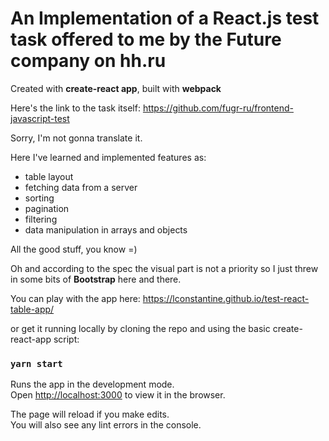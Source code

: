 # An Implementation of a React.js test task offered to me by the Future company on hh.ru

Created with **create-react app**, built with **webpack**

Here's the link to the task itself: https://github.com/fugr-ru/frontend-javascript-test

Sorry, I'm not gonna translate it.

Here I've learned and implemented features as:

+ table layout
+ fetching data from a server
+ sorting
+ pagination
+ filtering
+ data manipulation in arrays and objects

All the good stuff, you know =)

Oh and according to the spec the visual part is not a priority so I just threw in some bits of **Bootstrap** here and there.

You can play with the app here: https://lconstantine.github.io/test-react-table-app/

or get it running locally by cloning the repo and using the basic create-react-app script:

### `yarn start`

Runs the app in the development mode.\
Open [http://localhost:3000](http://localhost:3000) to view it in the browser.

The page will reload if you make edits.\
You will also see any lint errors in the console.
